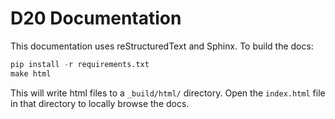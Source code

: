 # D20 Documentation

This documentation uses reStructuredText and Sphinx. To build the docs:

```python
pip install -r requirements.txt
make html
```

This will write html files to a `_build/html/` directory. Open the `index.html` file in that directory to locally browse the docs.
